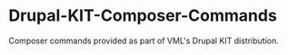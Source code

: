 # Drupal-KIT-Composer-Commands
Composer commands provided as part of VML's Drupal KIT distribution.
